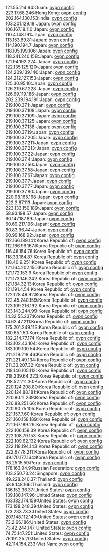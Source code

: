 121.55.214.94:Guam: [ovpn config](vpn/121_55_214_94.ovpn)  
223.17.68.246:Hong Kong: [ovpn config](vpn/223_17_68_246.ovpn)  
202.164.130.153:India: [ovpn config](vpn/202_164_130_153.ovpn)  
103.201.129.18:Japan: [ovpn config](vpn/103_201_129_18.ovpn)  
106.167.18.110:Japan: [ovpn config](vpn/106_167_18_110.ovpn)  
110.4.148.191:Japan: [ovpn config](vpn/110_4_148_191.ovpn)  
113.153.69.81:Japan: [ovpn config](vpn/113_153_69_81.ovpn)  
114.190.194.7:Japan: [ovpn config](vpn/114_190_194_7.ovpn)  
118.105.199.106:Japan: [ovpn config](vpn/118_105_199_106.ovpn)  
118.241.240.158:Japan: [ovpn config](vpn/118_241_240_158.ovpn)  
121.94.192.224:Japan: [ovpn config](vpn/121_94_192_224.ovpn)  
122.135.125.120:Japan: [ovpn config](vpn/122_135_125_120.ovpn)  
124.209.139.140:Japan: [ovpn config](vpn/124_209_139_140.ovpn)  
124.212.127.153:Japan: [ovpn config](vpn/124_212_127_153.ovpn)  
125.30.95.10:Japan: [ovpn config](vpn/125_30_95_10.ovpn)  
126.219.67.228:Japan: [ovpn config](vpn/126_219_67_228.ovpn)  
126.69.119.186:Japan: [ovpn config](vpn/126_69_119_186.ovpn)  
202.239.194.191:Japan: [ovpn config](vpn/202_239_194_191.ovpn)  
219.100.37.1:Japan: [ovpn config](vpn/219_100_37_1.ovpn)  
219.100.37.108:Japan: [ovpn config](vpn/219_100_37_108.ovpn)  
219.100.37.109:Japan: [ovpn config](vpn/219_100_37_109.ovpn)  
219.100.37.125:Japan: [ovpn config](vpn/219_100_37_125.ovpn)  
219.100.37.138:Japan: [ovpn config](vpn/219_100_37_138.ovpn)  
219.100.37.19:Japan: [ovpn config](vpn/219_100_37_19.ovpn)  
219.100.37.205:Japan: [ovpn config](vpn/219_100_37_205.ovpn)  
219.100.37.211:Japan: [ovpn config](vpn/219_100_37_211.ovpn)  
219.100.37.213:Japan: [ovpn config](vpn/219_100_37_213.ovpn)  
219.100.37.22:Japan: [ovpn config](vpn/219_100_37_22.ovpn)  
219.100.37.4:Japan: [ovpn config](vpn/219_100_37_4.ovpn)  
219.100.37.50:Japan: [ovpn config](vpn/219_100_37_50.ovpn)  
219.100.37.58:Japan: [ovpn config](vpn/219_100_37_58.ovpn)  
219.100.37.67:Japan: [ovpn config](vpn/219_100_37_67.ovpn)  
219.100.37.7:Japan: [ovpn config](vpn/219_100_37_7.ovpn)  
219.100.37.77:Japan: [ovpn config](vpn/219_100_37_77.ovpn)  
219.100.37.90:Japan: [ovpn config](vpn/219_100_37_90.ovpn)  
220.98.165.168:Japan: [ovpn config](vpn/220_98_165_168.ovpn)  
222.2.67.113:Japan: [ovpn config](vpn/222_2_67_113.ovpn)  
223.133.150.189:Japan: [ovpn config](vpn/223_133_150_189.ovpn)  
58.93.198.57:Japan: [ovpn config](vpn/58_93_198_57.ovpn)  
60.147.187.89:Japan: [ovpn config](vpn/60_147_187_89.ovpn)  
60.69.217.196:Japan: [ovpn config](vpn/60_69_217_196.ovpn)  
60.83.96.44:Japan: [ovpn config](vpn/60_83_96_44.ovpn)  
60.99.168.92:Japan: [ovpn config](vpn/60_99_168_92.ovpn)  
112.166.189.141:Korea Republic of: [ovpn config](vpn/112_166_189_141.ovpn)  
112.166.99.167:Korea Republic of: [ovpn config](vpn/112_166_99_167.ovpn)  
116.46.154.76:Korea Republic of: [ovpn config](vpn/116_46_154_76.ovpn)  
118.33.184.87:Korea Republic of: [ovpn config](vpn/118_33_184_87.ovpn)  
118.40.9.251:Korea Republic of: [ovpn config](vpn/118_40_9_251.ovpn)  
121.164.202.150:Korea Republic of: [ovpn config](vpn/121_164_202_150.ovpn)  
121.172.153.9:Korea Republic of: [ovpn config](vpn/121_172_153_9.ovpn)  
121.173.146.242:Korea Republic of: [ovpn config](vpn/121_173_146_242.ovpn)  
121.184.32.13:Korea Republic of: [ovpn config](vpn/121_184_32_13.ovpn)  
121.191.4.54:Korea Republic of: [ovpn config](vpn/121_191_4_54.ovpn)  
122.128.49.92:Korea Republic of: [ovpn config](vpn/122_128_49_92.ovpn)  
122.45.240.159:Korea Republic of: [ovpn config](vpn/122_45_240_159.ovpn)  
123.109.216.192:Korea Republic of: [ovpn config](vpn/123_109_216_192.ovpn)  
123.143.244.99:Korea Republic of: [ovpn config](vpn/123_143_244_99.ovpn)  
14.32.55.237:Korea Republic of: [ovpn config](vpn/14_32_55_237.ovpn)  
14.63.47.211:Korea Republic of: [ovpn config](vpn/14_63_47_211.ovpn)  
175.201.249.113:Korea Republic of: [ovpn config](vpn/175_201_249_113.ovpn)  
180.65.1.50:Korea Republic of: [ovpn config](vpn/180_65_1_50.ovpn)  
182.214.77.174:Korea Republic of: [ovpn config](vpn/182_214_77_174.ovpn)  
183.102.43.104:Korea Republic of: [ovpn config](vpn/183_102_43_104.ovpn)  
183.109.100.54:Korea Republic of: [ovpn config](vpn/183_109_100_54.ovpn)  
211.219.218.46:Korea Republic of: [ovpn config](vpn/211_219_218_46.ovpn)  
211.221.49.134:Korea Republic of: [ovpn config](vpn/211_221_49_134.ovpn)  
211.33.207.32:Korea Republic of: [ovpn config](vpn/211_33_207_32.ovpn)  
218.146.105.112:Korea Republic of: [ovpn config](vpn/218_146_105_112.ovpn)  
218.239.64.223:Korea Republic of: [ovpn config](vpn/218_239_64_223.ovpn)  
218.52.211.30:Korea Republic of: [ovpn config](vpn/218_52_211_30.ovpn)  
220.124.208.80:Korea Republic of: [ovpn config](vpn/220_124_208_80.ovpn)  
220.124.88.181:Korea Republic of: [ovpn config](vpn/220_124_88_181.ovpn)  
220.80.11.239:Korea Republic of: [ovpn config](vpn/220_80_11_239.ovpn)  
220.88.251.66:Korea Republic of: [ovpn config](vpn/220_88_251_66.ovpn)  
220.90.75.105:Korea Republic of: [ovpn config](vpn/220_90_75_105.ovpn)  
221.157.7.60:Korea Republic of: [ovpn config](vpn/221_157_7_60.ovpn)  
221.160.158.189:Korea Republic of: [ovpn config](vpn/221_160_158_189.ovpn)  
221.167.189.29:Korea Republic of: [ovpn config](vpn/221_167_189_29.ovpn)  
222.106.158.39:Korea Republic of: [ovpn config](vpn/222_106_158_39.ovpn)  
222.108.79.153:Korea Republic of: [ovpn config](vpn/222_108_79_153.ovpn)  
222.109.62.132:Korea Republic of: [ovpn config](vpn/222_109_62_132.ovpn)  
222.118.194.143:Korea Republic of: [ovpn config](vpn/222_118_194_143.ovpn)  
222.97.78.211:Korea Republic of: [ovpn config](vpn/222_97_78_211.ovpn)  
49.170.177.164:Korea Republic of: [ovpn config](vpn/49_170_177_164.ovpn)  
38.25.15.59:Peru: [ovpn config](vpn/38_25_15_59.ovpn)  
178.163.94.9:Russian Federation: [ovpn config](vpn/178_163_94_9.ovpn)  
103.250.73.24:Singapore: [ovpn config](vpn/103_250_73_24.ovpn)  
49.228.240.37:Thailand: [ovpn config](vpn/49_228_240_37.ovpn)  
58.8.148.166:Thailand: [ovpn config](vpn/58_8_148_166.ovpn)  
136.152.36.37:United States: [ovpn config](vpn/136_152_36_37.ovpn)  
139.180.147.96:United States: [ovpn config](vpn/139_180_147_96.ovpn)  
163.182.174.159:United States: [ovpn config](vpn/163_182_174_159.ovpn)  
173.198.248.39:United States: [ovpn config](vpn/173_198_248_39.ovpn)  
173.233.73.3:United States: [ovpn config](vpn/173_233_73_3.ovpn)  
207.148.112.140:United States: [ovpn config](vpn/207_148_112_140.ovpn)  
73.2.66.186:United States: [ovpn config](vpn/73_2_66_186.ovpn)  
73.42.244.147:United States: [ovpn config](vpn/73_42_244_147.ovpn)  
74.75.147.251:United States: [ovpn config](vpn/74_75_147_251.ovpn)  
76.191.25.20:United States: [ovpn config](vpn/76_191_25_20.ovpn)  
42.114.154.233:Viet Nam: [ovpn config](vpn/42_114_154_233.ovpn)  
